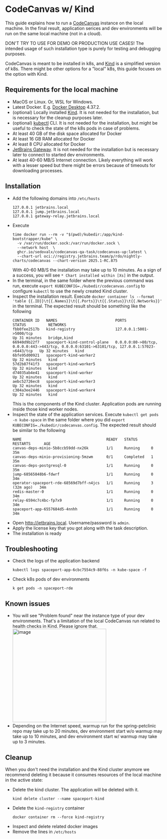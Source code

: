 # CodeCanvas w/ Kind
This guide explains how to run a [CodeCanvas](https://www.jetbrains.com/codecanvas/) instance on the local machine. In the final result, application serices and dev environments will be run on the same local machine (not in a cloud).

DON'T TRY TO USE FOR DEMO OR PRODUCTION USE CASES! The intended usage of such installation type is purely for testing and debugging purposes. 

CodeCanvas is meant to be installed in k8s, and [Kind](https://kind.sigs.k8s.io/) is a simplified version of k8s. There might be other options for a "local" k8s, this guide focuses on the option with Kind.

## Requirements for the local machine
- MacOS or Linux. Or, WSL for Windows.
- Latest Docker. E.g. [Docker Desktop](https://www.docker.com/products/docker-desktop/) 4.37.2.
- (optional) Locally installed [Kind](https://kind.sigs.k8s.io/). It is not needed for the installation, but is necessary for the cleanup purposes later.
- (optional) [kubectl](https://kubernetes.io/docs/tasks/tools/) CLI. It is not needed for the installation, but might be useful to check the state of the k8s pods in case of problems.
- At least 40 GB of the disk space allocated for Docker
- At least 16 GB RAM allocated for Docker
- At least 8 CPU allocated for Docker
- [JetBrains Gateway](https://www.jetbrains.com/remote-development/gateway/). It is not needed for the installation but is necessary later to connect to started dev environments.
- At least 40-60 MB/S Internet connection. Likely everything will work with a lesser speed but there might be errors because of timeouts for downloading processes.

## Installation
- Add the following domains into `/etc/hosts`
    ```
    127.0.0.1 jetbrains.local
    127.0.0.1 jump.jetbrains.local
    127.0.0.1 gateway-relay.jetbrains.local
    ```
- Execute
  ```
  time docker run --rm -v "$(pwd)/kubedir:/app/kind-bootstrapper/kube" \
    -v /var/run/docker.sock:/var/run/docker.sock \
    --network host  \
    ghcr.io/sedovalx/codecanvas-qa-task/codecanvas-up:latest \
    --chart-url oci://registry.jetbrains.team/p/rdo/nightly-charts/codecanvas --chart-version 2025.1-RC.875
  ```
  With 40-60 MB/S the installation may take up to 10 minutes. As a sign of a success, you will see `* Chart installed within [Xs]` in the output.
- In the terminal, in the same folder where the previous command was run, execute `export KUBECONFIG=./kubedir/codecanvas.config` to configure `kubectl` to use the newly created Kind cluster.
- Inspect the installation result. Execute `docker container ls --format 'table {{.ID}}\t{{.Names}}\t{{.Ports}}\t{{.Status}}\t{{.Networks}}'` in the terminal. The expected result should be something like the following
  ```
  CONTAINER ID   NAMES                          PORTS                                                                                           STATUS          NETWORKS
  fbb0fee2517b   kind-registry                  127.0.0.1:5001->5000/tcp                                                                        Up 31 minutes   bridge,kind
  66940d9b22f7   spaceport-kind-control-plane   0.0.0.0:80->80/tcp, 0.0.0.0:443->443/tcp, 0.0.0.0:63101->63101/tcp, 127.0.0.1:57023->6443/tcp   Up 32 minutes   kind
  6bfe95d00921   spaceport-kind-worker2                                                                                                         Up 32 minutes   kind
  57d2b87f41f3   spaceport-kind-worker5                                                                                                         Up 32 minutes   kind
  d74035ab4e41   spaceport-kind-worker                                                                                                          Up 32 minutes   kind
  aebc52726ec8   spaceport-kind-worker3                                                                                                         Up 32 minutes   kind
  c304a3ee2446   spaceport-kind-worker4                                                                                                         Up 32 minutes   kind
  ```
  This is the components of the Kind cluster. Application pods are running inside those kind worker nodes.
- Inspect the state of the application services. Execute `kubectl get pods -n kube-space` in the same folder where you did `export KUBECONFIG=./kubedir/codecanvas.config`. The expected result should be similar to the following
  ```
  NAME                                      READY   STATUS      RESTARTS      AGE
  canvas-deps-minio-5b8ccb59dd-nx26k        1/1     Running     0             35m
  canvas-deps-minio-provisioning-5mzwm      0/1     Completed   1             35m
  canvas-deps-postgresql-0                  1/1     Running     0             35m
  jump-68565848b6-fdwrf                     1/1     Running     0             34m
  operator-spaceport-rde-68569d7bff-n4jcs   1/1     Running     3 (32m ago)   34m
  redis-master-0                            1/1     Running     0             34m
  relay-6594c7c4bc-fp7x9                    1/1     Running     0             34m
  spaceport-app-6557684d5-4nnhh             1/1     Running     0             34m
  ```
- Open http://jetbrains.local. Username/password is `admin`.
- Apply the license key that you got along with the task description.
- The installation is ready

## Troubleshooting
- Check the logs of the application backend
  ```
  kubectl logs spaceport-app-6cbc7554c9-88f6s -n kube-space -f
  ```
- Check k8s pods of dev environments
  ```
  k get pods -n spaceport-rde
  ```

## Known issues
- You will see "Problem found" near the instance type of your dev environments. That's a limitation of the local CodeCanvas run related to health checks in Kind. Please ignore that.
  <img width="300" alt="image" src="https://github.com/user-attachments/assets/6a0e7fb1-3b06-400c-9047-35e3a49925c8" />
- Depending on the Internet speed, warmup run for the spring-petclinic repo may take up to 20 minutes, dev environment start w/o warmup may take up to 10 minutes, and dev environment start w/ warmup may take up to 3 minutes. 

## Cleanup
When you don't need the installation and the Kind cluster anymore we recommend deleting it because it consumes resources of the local machine in the active state:
- Delete the kind cluster. The application will be deleted with it.
  ```
  kind delete cluster --name spaceport-kind
  ```
- Delete the `kind-registry` container
  ```
  docker container rm --force kind-registry
  ```
- Inspect and delete related docker images
- Remove the lines in `/etc/hosts`
